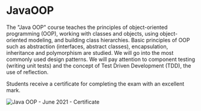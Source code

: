 # JavaOOP
The "Java OOP" course teaches the principles of object-oriented programming (OOP), working with classes and objects, using object-oriented modeling, and building class hierarchies. Basic principles of OOP such as abstraction (interfaces, abstract classes), encapsulation, inheritance and polymorphism are studied. We will go into the most commonly used design patterns. We will pay attention to component testing (writing unit tests) and the concept of Test Driven Development (TDD), the use of reflection.

Students receive a certificate for completing the exam with an excellent mark. 

![Java OOP - June 2021 - Certificate](https://github.com/musiccinme/JavaOOP/assets/14092013/35e2a11c-a72d-4146-8c9b-b2c2bfb43f4e)
